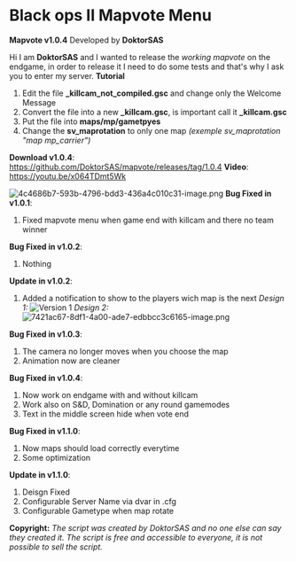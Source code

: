 # Black ops II Mapvote Menu
**Mapvote v1.0.4**
Developed by **DoktorSAS**

Hi I am **DoktorSAS** and I wanted to release the *working mapvote* on the endgame, in order to release it I need to do some tests and that's why I ask you to enter my server. 
**Tutorial**
1. Edit the file **_killcam_not_compiled.gsc** and change only the Welcome Message
2. Convert the file into a new **_killcam.gsc**, is important call it **_killcam.gsc**
3. Put the file into **maps/mp/gametpyes**
4. Change the **sv_maprotation** to only one map *(exemple sv_maprotation "map mp_carrier")*

**Download v1.0.4**: https://github.com/DoktorSAS/mapvote/releases/tag/1.0.4
**Video**: https://youtu.be/x064TDmt5Wk

![4c4686b7-593b-4796-bdd3-436a4c010c31-image.png](/assets/uploads/files/1606306838464-4c4686b7-593b-4796-bdd3-436a4c010c31-image.png) 
**Bug Fixed in v1.0.1**:
1. Fixed mapvote menu when game end with killcam and there no team winner

**Bug Fixed in v1.0.2**:
1. Nothing

**Update in v1.0.2**:
1. Added a notification to show to the players wich map is the next
*Design 1:* 
![Version 1](/assets/uploads/files/1597148314270-252d462c-9d88-4e96-b05d-a07690be4503-image.png) 
*Design 2:*
![7421ac67-8df1-4a00-ade7-edbbcc3c6165-image.png](/assets/uploads/files/1597148693799-7421ac67-8df1-4a00-ade7-edbbcc3c6165-image.png)

**Bug Fixed in v1.0.3**:
1. The camera no longer moves when you choose the map
2. Animation now are cleaner

**Bug Fixed in v1.0.4**:
1. Now work on endgame with and without killcam 
2. Work also on S&D, Domination or any round gamemodes
3. Text in the middle screen hide when vote end

**Bug Fixed in v1.1.0**:
1. Now maps should load correctly everytime
2. Some optimization 

**Update in v1.1.0**:
1. Deisgn Fixed
2. Configurable Server Name via dvar in .cfg
3. Configurable Gametype when map rotate


**Copyright:** *The script was created by DoktorSAS and no one else can say they created it. The script is free and accessible to everyone, it is not possible to sell the script.*
